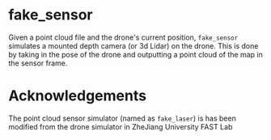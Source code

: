 # fake_sensor
Given a point cloud file and the drone's current position, `fake_sensor` simulates a mounted depth camera (or 3d Lidar) on the drone. This is done by taking in the pose of the drone and outputting a point cloud of the map in the sensor frame.

# Acknowledgements
The point cloud sensor simulator (named as `fake_laser`) is has been modified from the drone simulator in ZheJiang University FAST Lab